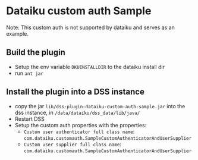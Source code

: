 # Dataiku custom auth Sample

Note: This custom auth is not supported by dataiku and serves as an example.

## Build the plugin

- Setup the env variable `DKUINSTALLDIR` to the dataiku install dir
- run `ant jar`


## Install the plugin into a DSS instance

- copy the jar `lib/dss-plugin-dataiku-custom-auth-sample.jar` into the dss instance, in `/data/dataiku/dss_data/lib/java/`
- Restart DSS
- Setup the custom auth properties with the properties:
  - `Custom user authenticator full class name`: `com.dataiku.customauth.SampleCustomAuthenticatorAndUserSupplier`
  - `Custom user supplier full class name`: `com.dataiku.customauth.SampleCustomAuthenticatorAndUserSupplier`
